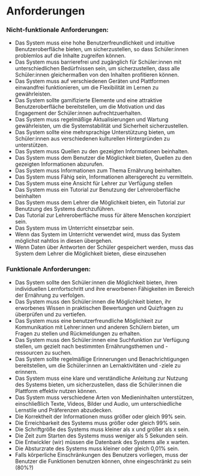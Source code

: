 # Anforderungen

### Nicht-funktionale Anforderungen:

- Das System muss eine hohe Benutzerfreundlichkeit und intuitive Benutzeroberfläche bieten, um sicherzustellen, so dass Schüler:innen problemlos auf die Inhalte zugreifen können. 
- Das System muss barrierefrei und zugänglich für Schüler:innen mit unterschiedlichen Bedürfnissen sein, um sicherzustellen, dass alle Schüler:innen gleichermaßen von den Inhalten profitieren können.
- Das System muss auf verschiedenen Geräten und Plattformen einwandfrei funktionieren, um die Flexibilität im Lernen zu gewährleisten.
- Das System sollte gamifizierte Elemente und eine attraktive Benutzeroberfläche bereitstellen, um die Motivation und das Engagement der Schüler:innen aufrechtzuerhalten.
- Das System muss regelmäßige Aktualisierungen und Wartung gewährleisten, um die Systemstabilität und Sicherheit sicherzustellen.
- Das System sollte eine mehrsprachige Unterstützung bieten, um Schüler:innen aus verschiedenen kulturellen Hintergründen zu unterstützen.
 - Das System muss Quellen zu den gezeigten Informationen beinhalten.
- Das System muss dem Benutzer die Möglichkeit bieten, Quellen zu den gezeigten Informationen abzurufen.
- Das System muss Informationen zum Thema Ernährung beinhalten.
- Das System muss Fähig sein, Informationen altersgerecht zu vermitteln.
- Das System muss eine Ansicht für Lehrer zur Verfügung stellen
- Das System muss ein Tutorial zur Benutzung der Lehreroberfläche beinhalten
- Das System muss dem Lehrer die Möglichkeit bieten, ein Tutorial zur Benutzung des Systems durchzuführen.
- Das Tutorial zur Lehreroberfläche muss für ältere Menschen konzipiert sein.
- Das System muss im Unterricht einsetzbar sein.
- Wenn das System im Unterricht verwendet wird, muss das System möglichst nahtlos in diesen übergehen.
- Wenn Daten über Antworten der Schüler gespeichert werden, muss das System dem Lehrer die Möglichkeit bieten, diese einzusehen



### Funktionale Anforderungen:

- Das System sollte den Schüler:innen die Möglichkeit bieten, ihren individuellen Lernfortschritt und ihre erworbenen Fähigkeiten im Bereich der Ernährung zu verfolgen.
- Das System muss den Schüler:innen die Möglichkeit bieten, ihr erworbenes Wissen in praktischen Bewertungen und Quizfragen zu überprüfen und zu vertiefen.
- Das System muss eine benutzerfreundliche Möglichkeit zur Kommunikation mit Lehrer:innen und anderen Schülern bieten, um Fragen zu stellen und Rückmeldungen zu erhalten.
- Das System muss den Schüler:innen eine Suchfunktion zur Verfügung stellen, um gezielt nach bestimmten Ernährungsthemen und -ressourcen zu suchen.
- Das System sollte regelmäßige Erinnerungen und Benachrichtigungen bereitstellen, um die Schüler:innen an Lernaktivitäten und -ziele zu erinnern.
- Das System muss eine klare und verständliche Anleitung zur Nutzung des Systems bieten, um sicherzustellen, dass die Schüler:innen die Plattform effektiv nutzen können.
- Das System muss verschiedene Arten von Medieninhalten unterstützen, einschließlich Texte, Videos, Bilder und Audio, um unterschiedliche Lernstile und Präferenzen abzudecken.
- Die Korrektheit der Informationen muss größer oder gleich 99% sein.
- Die Erreichbarkeit des Systems muss größer oder gleich 99% sein.
- Die Schriftgröße des Systems muss kleiner als x und größer als x sein.
- Die Zeit zum Starten des Systems muss weniger als 5 Sekunden sein.
- Die Entwickler (wir) müssen die Datenbank des Systems alle x <Zeitangabe> warten.
- Die Absturzrate des Systems muss kleiner oder gleich 0,01% sein.
- Falls körperliche Einschränkungen des Benutzers vorliegen, muss der Benutzer die Funktionen benutzen können, ohne eingeschränkt zu sein (80%?)
